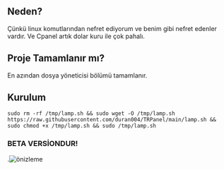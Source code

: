 ## Neden?
Çünkü linux komutlarından nefret ediyorum ve benim gibi nefret edenler vardır. Ve Cpanel artık dolar kuru ile çok pahalı. 

## Proje Tamamlanır mı?
En azından dosya yöneticisi bölümü tamamlanır. 

## Kurulum
```sudo rm -rf /tmp/lamp.sh && sudo wget -O /tmp/lamp.sh https://raw.githubusercontent.com/duran004/TRPanel/main/lamp.sh && sudo chmod +x /tmp/lamp.sh && sudo /tmp/lamp.sh```


### BETA VERSİONDUR!
.![önizleme](src/github.png)